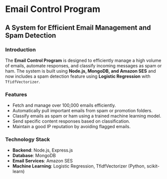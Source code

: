 # Email Control Program

## A System for Efficient Email Management and Spam Detection

### Introduction
The **Email Control Program** is designed to efficiently manage a high volume of emails, automate responses, and classify incoming messages as spam or ham. The system is built using **Node.js, MongoDB, and Amazon SES** and now includes a spam detection feature using **Logistic Regression** with `TfidfVectorizer`.

### Features
- Fetch and manage over 100,000 emails efficiently.
- Automatically pull important emails from spam or promotion folders.
- Classify emails as spam or ham using a trained machine learning model.
- Send specific content responses based on classification.
- Maintain a good IP reputation by avoiding flagged emails.

### Technology Stack
- **Backend**: Node.js, Express.js
- **Database**: MongoDB
- **Email Services**: Amazon SES
- **Machine Learning**: Logistic Regression, TfidfVectorizer (Python, scikit-learn)
